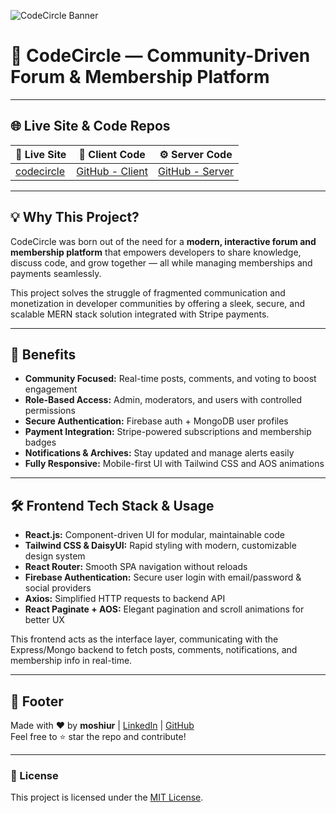 ![CodeCircle Banner](https://i.postimg.cc/GpFmC2wr/banner.jpg)

# 🚀 CodeCircle — Community-Driven Forum & Membership Platform

---

## 🌐 Live Site & Code Repos

| 🔗 Live Site                | 📂 Client Code                      | ⚙️ Server Code                        |
|----------------------------|-----------------------------------|-------------------------------------|
| [codecircle](https://codecircle5.web.app) | [GitHub - Client](https://github.com/Programming-Hero-Web-Course4/b11a12-client-side-moshiurrahmandeap11) | [GitHub - Server](https://github.com/Programming-Hero-Web-Course4/b11a12-server-side-moshiurrahmandeap11) |

---

## 💡 Why This Project?

CodeCircle was born out of the need for a **modern, interactive forum and membership platform** that empowers developers to share knowledge, discuss code, and grow together — all while managing memberships and payments seamlessly.

This project solves the struggle of fragmented communication and monetization in developer communities by offering a sleek, secure, and scalable MERN stack solution integrated with Stripe payments.

---

## 🎯 Benefits

- **Community Focused:** Real-time posts, comments, and voting to boost engagement  
- **Role-Based Access:** Admin, moderators, and users with controlled permissions  
- **Secure Authentication:** Firebase auth + MongoDB user profiles  
- **Payment Integration:** Stripe-powered subscriptions and membership badges  
- **Notifications & Archives:** Stay updated and manage alerts easily  
- **Fully Responsive:** Mobile-first UI with Tailwind CSS and AOS animations

---

## 🛠️ Frontend Tech Stack & Usage

- **React.js:** Component-driven UI for modular, maintainable code  
- **Tailwind CSS & DaisyUI:** Rapid styling with modern, customizable design system  
- **React Router:** Smooth SPA navigation without reloads  
- **Firebase Authentication:** Secure user login with email/password & social providers  
- **Axios:** Simplified HTTP requests to backend API  
- **React Paginate + AOS:** Elegant pagination and scroll animations for better UX  

This frontend acts as the interface layer, communicating with the Express/Mongo backend to fetch posts, comments, notifications, and membership info in real-time.

---

## 🙌 Footer

Made with ❤️ by **moshiur** | [LinkedIn](https://linkedin.com/in/moshiur) | [GitHub](https://github.com/moshiur)  
Feel free to ⭐ star the repo and contribute!

---

### 📝 License

This project is licensed under the [MIT License](./LICENSE).
